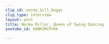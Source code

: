 ```yaml
---
clip_id: norma_bill_boggs
clip_type: interview
layout: post
title: Norma Miller, Queen of Swing Dancing
youtube_id: EANKZMcPV4k

---
```


